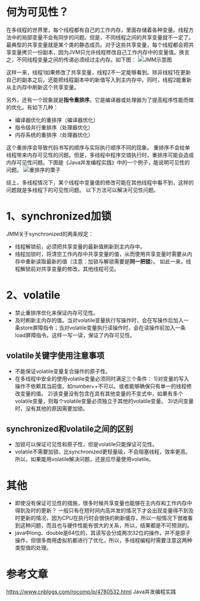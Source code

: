 何为可见性？
======
在多线程的世界里，每个线程都有自己的工作内存，里面存储着各种变量。线程方法中的局部变量不会有同步的问题。但是，不同线程之间的共享变量就不一定了。最典型的共享变量就是某个类的静态成员。对于这些共享变量，每个线程都会把共享变量拷贝一份副本，因为JVM只允许线程修改自己工作内存中的变量值。换言之，不同线程变量之间的传递必须经过主内存。如下图：
![JMM示意图](https://upload-images.jianshu.io/upload_images/9289152-df243a49fa7f7b3b.png?imageMogr2/auto-orient/strip%7CimageView2/2/w/1240)

这样一来，线程1如果修改了共享变量，线程2不一定能够看到。除非线程1在更新自己的副本之后，还能把线程副本中的新值写入到主内存中。同时，线程2能重新从主内存中刷新这个共享变量。

另外，还有一个现象就是**指令重排序**。它是编译器或处理器为了提高程序性能而做的优化。有如下几种：
- 编译器优化的重排序（编译器优化）
- 指令级并行重排序（处理器优化）
- 内存系统的重排序（处理器优化）

这个重排序会导致代码书写的顺序与实际执行顺序不同的现象。
重排序不会给单线程带来内存可见性的问题。但是，多线程中程序交错执行时，重排序可能会造成内存可见性问题。下图是《Java并发编程实践》中的一个例子，能说明可见性的问题。
![重排序的栗子](https://upload-images.jianshu.io/upload_images/9289152-08a510346b645883.png?imageMogr2/auto-orient/strip%7CimageView2/2/w/1240)

综上，多线程情况下，某个线程中变量值的修改可能在其他线程中看不到，这样的问题就是多线程下的可见性问题。
以下方法可以解决可见性问题。

1、synchronized加锁
======
JMM关于synchronized的两条规定：
- 线程解锁前，必须把共享变量的最新值刷新到主内存中。
- 线程加锁时，将清空工作内存中共享变量的值，从而使用共享变量时需要从内存中重新读取最新的值（注意：加锁与解锁需要是**同一把锁**）。
如此一来，线程解锁前对共享变量的修改，其他线程可见。

2、volatile
======
- 禁止重排序优化来保证内存可见性。
- 及时刷新主内存的值。当对volatile变量执行写操作时，会在写操作后加入一条store屏障指令；当对volatile变量执行读操作时，会在读操作前加入一条load屏障指令。这样一写一读，保证了内存可见性。

## volatile关键字使用注意事项
- 不能保证volatile变量复合操作的原子性。
- 在多线程中安全的使用volatile变量必须同时满足三个条件：
1)对变量的写入操作不依赖其当前值，如number++不可以。或者能够确保只有单一的线程修改变量的值。
2)该变量没有包含在具有其他变量的不变式中，如果有多个volatile变量，则每个volatile变量必须独立于其他的volatile变量。
3)访问变量时，没有其他的原因需要加锁。

## synchronized和volatile之间的区别
- 加锁可以保证可见性和原子性，但是volatile只能保证可见性。
- volatile不需要加锁，比synchronized更轻量级，不会阻塞线程，效率更高。所以，如果能用volatile解决问题，还是应尽量使用volatile。


其他
======
- 即使没有保证可见性的措施，很多时候共享变量也能够在主内存和工作内存中得到及时的更新？
一般只有在短时间内高并发的情况下才会出现变量得不到及时更新的情况，因为CPU在执行时会很快的刷新缓存，所以一般情况下很难看到这种问题，而且也与硬件性能有很大的关系，所以，结果都是不可预测的。
- java中long、double是64位的，其读写会分成两次32位的操作，并不是原子操作，但很多商用虚拟机都进行了优化，所以，多线程编程时需要注意这两种类型值的处理。

参考文章
======
https://www.cnblogs.com/rocomp/p/4780532.html
Java并发编程实践



